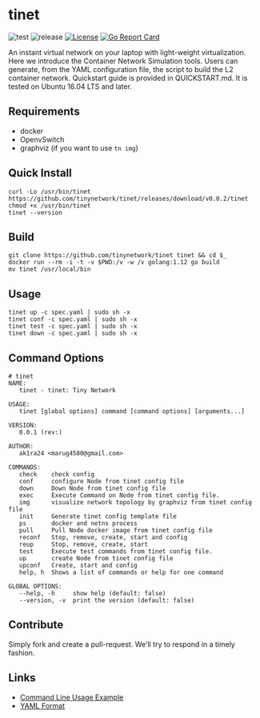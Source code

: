 # tinet

![test](https://github.com/tinynetwork/tinet/workflows/test/badge.svg) ![release](https://github.com/tinynetwork/tinet/workflows/release/badge.svg) [![License](https://img.shields.io/badge/License-Apache%202.0-blue.svg)](LICENSE) [![Go Report Card](https://goreportcard.com/badge/github.com/tinynetwork/tinet)](https://goreportcard.com/report/github.com/tinynetwork/tinet)

An instant virtual network on your laptop with
light-weight virtualization. Here we introduce the
Container Network Simulation tools. Users can generate,
from the YAML configuration file, the script to build
the L2 container network. Quickstart guide is provided
in QUICKSTART.md. It is tested on Ubuntu 16.04 LTS and
later.

## Requirements
- docker
- OpenvSwitch
- graphviz (if you want to use `tn img`)

## Quick Install
```
curl -Lo /usr/bin/tinet https://github.com/tinynetwork/tinet/releases/download/v0.0.2/tinet
chmod +x /usr/bin/tinet
tinet --version
```

## Build
```
git clone https://github.com/tinynetwork/tinet tinet && cd $_
docker run --rm -i -t -v $PWD:/v -w /v golang:1.12 go build
mv tinet /usr/local/bin
```

## Usage

```
tinet up -c spec.yaml | sudo sh -x
tinet conf -c spec.yaml | sudo sh -x
tinet test -c spec.yaml | sudo sh -x
tinet down -c spec.yaml | sudo sh -x
```

## Command Options

```
# tinet
NAME:
   tinet - tinet: Tiny Network

USAGE:
   tinet [global options] command [command options] [arguments...]

VERSION:
   0.0.1 (rev:)

AUTHOR:
   ak1ra24 <marug4580@gmail.com>

COMMANDS:
   check    check config
   conf     configure Node from tinet config file
   down     Down Node from tinet config file
   exec     Execute Command on Node from tinet config file.
   img      visualize network topology by graphviz from tinet config file
   init     Generate tinet config template file
   ps       docker and netns process
   pull     Pull Node docker image from tinet config file
   reconf   Stop, remove, create, start and config
   reup     Stop, remove, create, start
   test     Execute test commands from tinet config file.
   up       create Node from tinet config file
   upconf   Create, start and config
   help, h  Shows a list of commands or help for one command

GLOBAL OPTIONS:
   --help, -h     show help (default: false)
   --version, -v  print the version (default: false)
```

## Contribute

Simply fork and create a pull-request. We'll try to respond in a timely fashion.

## Links

- [Command Line Usage Example](docs/command-line-usage-example.md)
- [YAML Format](docs/specification_yml.md)
